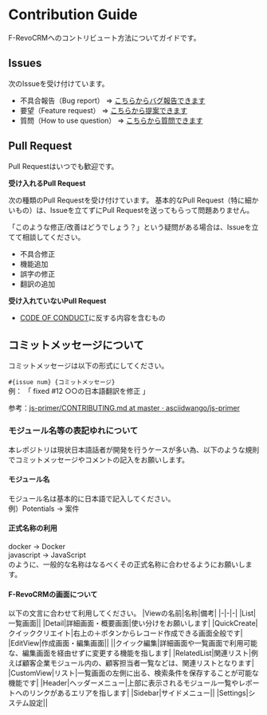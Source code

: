 # Contribution Guide

F-RevoCRMへのコントリビュート方法についてガイドです。

## Issues

次のIssueを受け付けています。

- 不具合報告（Bug report） => [こちらからバグ報告できます](https://github.com/thinkingreed-inc/F-RevoCRM/issues/new?assignees=&labels=&template=------bug-report-.md&title=%5B%E4%B8%8D%E5%85%B7%E5%90%88%5D)
- 要望（Feature request） => [こちらから提案できます](https://github.com/thinkingreed-inc/F-RevoCRM/issues/new?assignees=&labels=&template=---feature-request-.md&title=%5B%E8%A6%81%E6%9C%9B%5D)
- 質問（How to use question） => [こちらから質問できます](https://github.com/thinkingreed-inc/F-RevoCRM/issues/new?assignees=&labels=&template=---how-to-use-question-.md&title=%5B%E8%B3%AA%E5%95%8F%5D)

## Pull Request

Pull Requestはいつでも歓迎です。

**受け入れるPull Request**

次の種類のPull Requestを受け付けています。
基本的なPull Request（特に細かいもの）は、Issueを立てずにPull Requestを送ってもらって問題ありません。

「このような修正/改善はどうでしょう？」という疑問がある場合は、Issueを立てて相談してください。

- 不具合修正
- 機能追加
- 誤字の修正
- 翻訳の追加

**受け入れていないPull Request**

- [CODE OF CONDUCT](./.github/CODE_OF_CONDUCT.md)に反する内容を含むもの

## コミットメッセージについて
コミットメッセージは以下の形式にしてください。

`#{issue num} {コミットメッセージ}`  
例： 「 fixed #12 ○○の日本語翻訳を修正 」


参考：[js\-primer/CONTRIBUTING\.md at master · asciidwango/js\-primer](https://github.com/asciidwango/js-primer/blob/master/CONTRIBUTING.md)

### モジュール名等の表記ゆれについて
本レポジトリは現状日本語話者が開発を行うケースが多い為、以下のような規則でコミットメッセージやコメントの記入をお願いします。

#### モジュール名
モジュール名は基本的に日本語で記入してください。  
例）Potentials → 案件
#### 正式名称の利用
docker → Docker  
javascript → JavaScript  
のように、一般的な名称はなるべくその正式名称に合わせるようにお願いします。

#### F-RevoCRMの画面について
以下の文言に合わせて利用してください。
|Viewの名前|名称|備考|
|-|-|-|
|List|一覧画面||
|Detail|詳細画面・概要画面|使い分けをお願いします|
|QuickCreate|クイッククリエイト|右上の＋ボタンからレコード作成できる画面全般です|
|EditView|作成画面・編集画面||
||クイック編集|詳細画面や一覧画面で利用可能な、編集画面を経由せずに変更する機能を指します|
|RelatedList|関連リスト|例えば顧客企業モジュール内の、顧客担当者一覧などは、関連リストとなります|
|CustomView|リスト|一覧画面の左側に出る、検索条件を保存することが可能な機能です|
|Header|ヘッダーメニュー|上部に表示されるモジュール一覧やレポートへのリンクがあるエリアを指します|
|Sidebar|サイドメニュー||
|Settings|システム設定||
